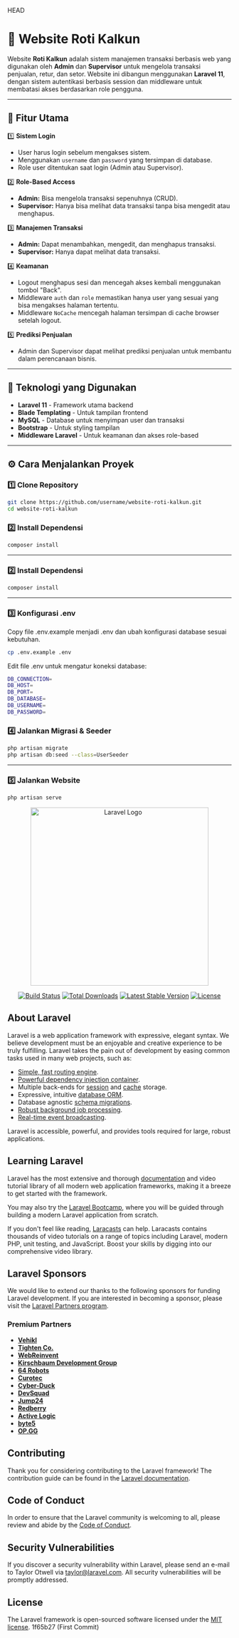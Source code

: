 HEAD
# 🚀 Website Roti Kalkun

Website **Roti Kalkun** adalah sistem manajemen transaksi berbasis web yang digunakan oleh **Admin** dan **Supervisor** untuk mengelola transaksi penjualan, retur, dan setor. Website ini dibangun menggunakan **Laravel 11**, dengan sistem autentikasi berbasis session dan middleware untuk membatasi akses berdasarkan role pengguna.

---

## 🎯 **Fitur Utama**
1️⃣ **Sistem Login**
   - User harus login sebelum mengakses sistem.
   - Menggunakan `username` dan `password` yang tersimpan di database.
   - Role user ditentukan saat login (Admin atau Supervisor).

2️⃣ **Role-Based Access**
   - **Admin:** Bisa mengelola transaksi sepenuhnya (CRUD).
   - **Supervisor:** Hanya bisa melihat data transaksi tanpa bisa mengedit atau menghapus.

3️⃣ **Manajemen Transaksi**
   - **Admin:** Dapat menambahkan, mengedit, dan menghapus transaksi.
   - **Supervisor:** Hanya dapat melihat data transaksi.

4️⃣ **Keamanan**
   - Logout menghapus sesi dan mencegah akses kembali menggunakan tombol "Back".
   - Middleware `auth` dan `role` memastikan hanya user yang sesuai yang bisa mengakses halaman tertentu.
   - Middleware `NoCache` mencegah halaman tersimpan di cache browser setelah logout.

5️⃣ **Prediksi Penjualan**
   - Admin dan Supervisor dapat melihat prediksi penjualan untuk membantu dalam perencanaan bisnis.

---

## 📌 **Teknologi yang Digunakan**
- **Laravel 11** - Framework utama backend
- **Blade Templating** - Untuk tampilan frontend
- **MySQL** - Database untuk menyimpan user dan transaksi
- **Bootstrap** - Untuk styling tampilan
- **Middleware Laravel** - Untuk keamanan dan akses role-based

---

## ⚙️ **Cara Menjalankan Proyek**
### **1️⃣ Clone Repository**
```sh
git clone https://github.com/username/website-roti-kalkun.git
cd website-roti-kalkun
```

### **2️⃣ Install Dependensi**
```sh
composer install
```

---

### **2️⃣ Install Dependensi**
```sh
composer install
```

---

### **3️⃣ Konfigurasi .env**
Copy file .env.example menjadi .env dan ubah konfigurasi database sesuai kebutuhan.
```sh
cp .env.example .env
```
Edit file .env untuk mengatur koneksi database:
```sh
DB_CONNECTION=
DB_HOST=
DB_PORT=
DB_DATABASE=
DB_USERNAME=
DB_PASSWORD=
```

### **4️⃣ Jalankan Migrasi & Seeder**
```sh
php artisan migrate
php artisan db:seed --class=UserSeeder
```

---

### **5️⃣ Jalankan Website**
```sh
php artisan serve
```





<p align="center"><a href="https://laravel.com" target="_blank"><img src="https://raw.githubusercontent.com/laravel/art/master/logo-lockup/5%20SVG/2%20CMYK/1%20Full%20Color/laravel-logolockup-cmyk-red.svg" width="400" alt="Laravel Logo"></a></p>

<p align="center">
<a href="https://github.com/laravel/framework/actions"><img src="https://github.com/laravel/framework/workflows/tests/badge.svg" alt="Build Status"></a>
<a href="https://packagist.org/packages/laravel/framework"><img src="https://img.shields.io/packagist/dt/laravel/framework" alt="Total Downloads"></a>
<a href="https://packagist.org/packages/laravel/framework"><img src="https://img.shields.io/packagist/v/laravel/framework" alt="Latest Stable Version"></a>
<a href="https://packagist.org/packages/laravel/framework"><img src="https://img.shields.io/packagist/l/laravel/framework" alt="License"></a>
</p>

## About Laravel

Laravel is a web application framework with expressive, elegant syntax. We believe development must be an enjoyable and creative experience to be truly fulfilling. Laravel takes the pain out of development by easing common tasks used in many web projects, such as:

- [Simple, fast routing engine](https://laravel.com/docs/routing).
- [Powerful dependency injection container](https://laravel.com/docs/container).
- Multiple back-ends for [session](https://laravel.com/docs/session) and [cache](https://laravel.com/docs/cache) storage.
- Expressive, intuitive [database ORM](https://laravel.com/docs/eloquent).
- Database agnostic [schema migrations](https://laravel.com/docs/migrations).
- [Robust background job processing](https://laravel.com/docs/queues).
- [Real-time event broadcasting](https://laravel.com/docs/broadcasting).

Laravel is accessible, powerful, and provides tools required for large, robust applications.

## Learning Laravel

Laravel has the most extensive and thorough [documentation](https://laravel.com/docs) and video tutorial library of all modern web application frameworks, making it a breeze to get started with the framework.

You may also try the [Laravel Bootcamp](https://bootcamp.laravel.com), where you will be guided through building a modern Laravel application from scratch.

If you don't feel like reading, [Laracasts](https://laracasts.com) can help. Laracasts contains thousands of video tutorials on a range of topics including Laravel, modern PHP, unit testing, and JavaScript. Boost your skills by digging into our comprehensive video library.

## Laravel Sponsors

We would like to extend our thanks to the following sponsors for funding Laravel development. If you are interested in becoming a sponsor, please visit the [Laravel Partners program](https://partners.laravel.com).

### Premium Partners

- **[Vehikl](https://vehikl.com/)**
- **[Tighten Co.](https://tighten.co)**
- **[WebReinvent](https://webreinvent.com/)**
- **[Kirschbaum Development Group](https://kirschbaumdevelopment.com)**
- **[64 Robots](https://64robots.com)**
- **[Curotec](https://www.curotec.com/services/technologies/laravel/)**
- **[Cyber-Duck](https://cyber-duck.co.uk)**
- **[DevSquad](https://devsquad.com/hire-laravel-developers)**
- **[Jump24](https://jump24.co.uk)**
- **[Redberry](https://redberry.international/laravel/)**
- **[Active Logic](https://activelogic.com)**
- **[byte5](https://byte5.de)**
- **[OP.GG](https://op.gg)**

## Contributing

Thank you for considering contributing to the Laravel framework! The contribution guide can be found in the [Laravel documentation](https://laravel.com/docs/contributions).

## Code of Conduct

In order to ensure that the Laravel community is welcoming to all, please review and abide by the [Code of Conduct](https://laravel.com/docs/contributions#code-of-conduct).

## Security Vulnerabilities

If you discover a security vulnerability within Laravel, please send an e-mail to Taylor Otwell via [taylor@laravel.com](mailto:taylor@laravel.com). All security vulnerabilities will be promptly addressed.

## License

The Laravel framework is open-sourced software licensed under the [MIT license](https://opensource.org/licenses/MIT).
1f65b27 (First Commit)
